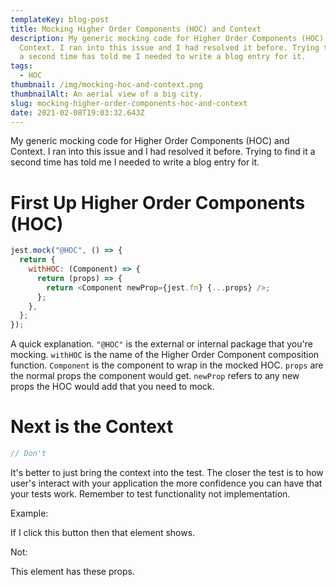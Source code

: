 ```yaml
---
templateKey: blog-post
title: Mocking Higher Order Components (HOC) and Context
description: My generic mocking code for Higher Order Components (HOC) and
  Context. I ran into this issue and I had resolved it before. Trying to find it
  a second time has told me I needed to write a blog entry for it.
tags:
  - HOC
thumbnail: /img/mocking-hoc-and-context.png
thumbnailAlt: An aerial view of a big city.
slug: mocking-higher-order-components-hoc-and-context
date: 2021-02-08T19:03:32.643Z
---
```


My generic mocking code for Higher Order Components (HOC) and Context. I ran into this issue and I had resolved it before. Trying to find it a second time has told me I needed to write a blog entry for it.

# First Up Higher Order Components (HOC)

```javascript
jest.mock("@HOC", () => {
  return {
    withHOC: (Component) => {
      return (props) => {
        return <Component newProp={jest.fn} {...props} />;
      };
    },
  };
});
```

A quick explanation. `"@HOC"` is the external or internal package that you're mocking. `withHOC` is the name of the Higher Order Component composition function. `Component` is the component to wrap in the mocked HOC. `props` are the normal props the component would get. `newProp` refers to any new props the HOC would add that you need to mock.

# Next is the Context

```javascript
// Don't
```

It's better to just bring the context into the test. The closer the test is to how user's interact with your application the more confidence you can have that your tests work. Remember to test functionality not implementation.

Example:

If I click this button then that element shows.

Not:

This element has these props.

